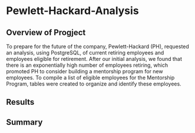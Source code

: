 # Pewlett-Hackard-Analysis
## Overview of Progject
To prepare for the future of the company, Pewlett-Hackard (PH), requested an analysis, using PostgreSQL, of current retiring employees and employees eligible for retirement. After our initial analysis, we found that there is an exponentially high number of employees retiring, which promoted PH to consider building a mentorship program for new employees. To compile a list of eligible employees for the Mentorship Program, tables were created to organize and identify these employees.  

## Results

## Summary
